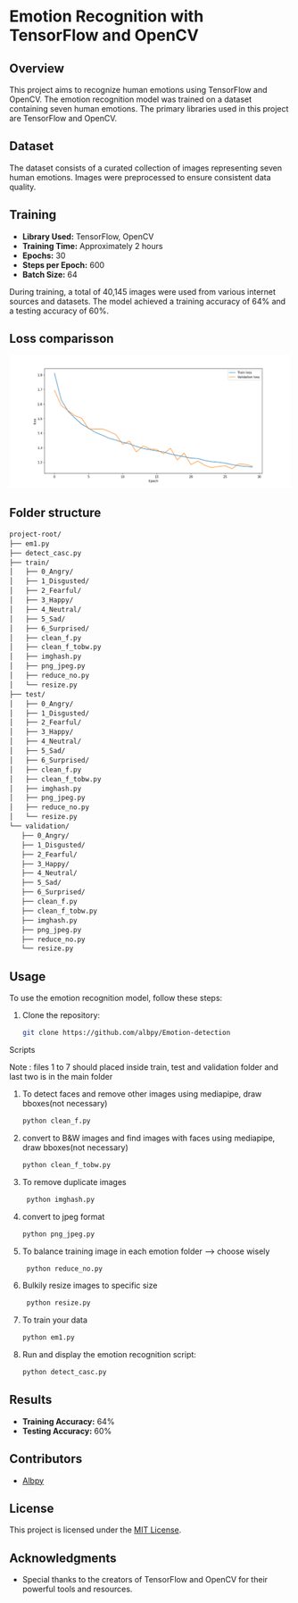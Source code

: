 # Emotion Recognition with TensorFlow and OpenCV

## Overview

This project aims to recognize human emotions using TensorFlow and OpenCV. The emotion recognition model was trained on a dataset containing seven human emotions. The primary libraries used in this project are TensorFlow and OpenCV.

## Dataset

The dataset consists of a curated collection of images representing seven human emotions. Images were preprocessed to ensure consistent data quality.

## Training

- **Library Used:** TensorFlow, OpenCV
- **Training Time:** Approximately 2 hours
- **Epochs:** 30
- **Steps per Epoch:** 600
- **Batch Size:** 64

During training, a total of 40,145 images were used from various internet sources and datasets. The model achieved a training accuracy of 64% and a testing accuracy of 60%.

## Loss comparisson

![Image Alt Text](https://github.com/albpy/Emotion-detection/blob/main/valid_loss%20vs%20tr_loss.png)

## Folder structure 
 ```bash
project-root/
├── em1.py
├── detect_casc.py
├── train/
│   ├── 0_Angry/
│   ├── 1_Disgusted/
│   ├── 2_Fearful/
│   ├── 3_Happy/
│   ├── 4_Neutral/
│   ├── 5_Sad/
│   ├── 6_Surprised/
│   ├── clean_f.py
│   ├── clean_f_tobw.py
│   ├── imghash.py
│   ├── png_jpeg.py
│   ├── reduce_no.py
│   └── resize.py
├── test/
│   ├── 0_Angry/
│   ├── 1_Disgusted/
│   ├── 2_Fearful/
│   ├── 3_Happy/
│   ├── 4_Neutral/
│   ├── 5_Sad/
│   ├── 6_Surprised/
│   ├── clean_f.py
│   ├── clean_f_tobw.py
│   ├── imghash.py
│   ├── png_jpeg.py
│   ├── reduce_no.py
│   └── resize.py
└── validation/
    ├── 0_Angry/
    ├── 1_Disgusted/
    ├── 2_Fearful/
    ├── 3_Happy/
    ├── 4_Neutral/
    ├── 5_Sad/
    ├── 6_Surprised/
    ├── clean_f.py
    ├── clean_f_tobw.py
    ├── imghash.py
    ├── png_jpeg.py
    ├── reduce_no.py
    └── resize.py
 ```


## Usage

To use the emotion recognition model, follow these steps:

1. Clone the repository:

    ```bash
    git clone https://github.com/albpy/Emotion-detection
    ```
Scripts

Note : files 1 to 7 should placed inside train, test and validation folder and last two is in the main folder

1. To detect faces and remove other images using mediapipe, draw bboxes(not necessary)
    
    ```bash
    python clean_f.py
    ```
2. convert to B&W images and find images with faces using mediapipe, draw bboxes(not necessary)
   
    ```bash
    python clean_f_tobw.py
    ```
3. To remove duplicate images

   ```bash
    python imghash.py
    ```
5. convert to jpeg format

    ```bash
    python png_jpeg.py
    ```
6. To balance training image in each emotion folder --> choose wisely

   ```bash
    python reduce_no.py
    ```
7. Bulkily resize images to specific size

   ```bash
    python resize.py
    ```
8. To train your data
   
    ```bash
    python em1.py
    ```
    
9. Run and display the emotion recognition script:

    ```bash
    python detect_casc.py
    ```

## Results

- **Training Accuracy:** 64%
- **Testing Accuracy:** 60%

## Contributors

- [Albpy](https://github.com/albpy/Emotion-detection)

## License

This project is licensed under the [MIT License](LICENSE).

## Acknowledgments

- Special thanks to the creators of TensorFlow and OpenCV for their powerful tools and resources.
